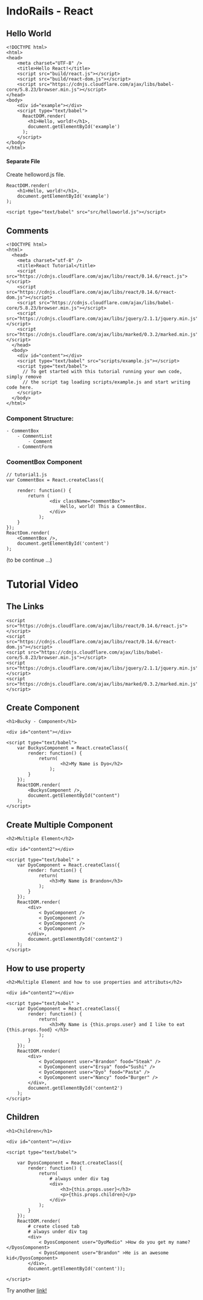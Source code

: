 # IndoRails - React

## Hello World

    <!DOCTYPE html>
    <html>
    <head>
	    <meta charset="UTF-8" />
	    <title>Hello React!</title>
	    <script src="build/react.js"></script>
	    <script src="build/react-dom.js"></script>
	    <script src="https://cdnjs.cloudflare.com/ajax/libs/babel-core/5.8.23/browser.min.js"></script>
    </head>
    <body>
	    <div id="example"></div>
	    <script type="text/babel">
	      ReactDOM.render(
	        <h1>Hello, world!</h1>,
	        document.getElementById('example')
	      );
	    </script>
    </body>
    </html>

#### Separate File

Create helloword.js file.

    ReactDOM.render(
    	<h1>Hello, world!</h1>,
    	document.getElementById('example')
    ); 

    <script type="text/babel" src="src/helloworld.js"></script>

## Comments

	<!DOCTYPE html>
	<html>
	  <head>
	    <meta charset="utf-8" />
	    <title>React Tutorial</title>
	    <script src="https://cdnjs.cloudflare.com/ajax/libs/react/0.14.6/react.js"></script>
	    <script src="https://cdnjs.cloudflare.com/ajax/libs/react/0.14.6/react-dom.js"></script>
	    <script src="https://cdnjs.cloudflare.com/ajax/libs/babel-core/5.8.23/browser.min.js"></script>
	    <script src="https://cdnjs.cloudflare.com/ajax/libs/jquery/2.1.1/jquery.min.js"></script>
	    <script src="https://cdnjs.cloudflare.com/ajax/libs/marked/0.3.2/marked.min.js"></script>
	  </head>
	  <body>
	    <div id="content"></div>
	    <script type="text/babel" src="scripts/example.js"></script>
	    <script type="text/babel">
	      // To get started with this tutorial running your own code, simply remove
	      // the script tag loading scripts/example.js and start writing code here.
	    </script>
	  </body>
	</html>

### Component Structure:

	- CommentBox
  		- CommentList
    		- Comment
  		- CommentForm

### CoomentBox Component

	// tutorial1.js
	var CommentBox = React.createClass({

		render: function() {
			return (
					<div className="commentBox">
						Hello, world! This a CommentBox.
					</div>	
				);
		}	
	}); 
	ReactDom.render(
		<CommentBox />,
		document.getElementById('content')
	);

(to be continue ...)

# Tutorial Video	

## The Links
	<script src="https://cdnjs.cloudflare.com/ajax/libs/react/0.14.6/react.js"></script>
    <script src="https://cdnjs.cloudflare.com/ajax/libs/react/0.14.6/react-dom.js"></script>
    <script src="https://cdnjs.cloudflare.com/ajax/libs/babel-core/5.8.23/browser.min.js"></script>
    <script src="https://cdnjs.cloudflare.com/ajax/libs/jquery/2.1.1/jquery.min.js"></script>
    <script src="https://cdnjs.cloudflare.com/ajax/libs/marked/0.3.2/marked.min.js"></script>

## Create Component	

	<h1>Bucky - Component</h1>

	<div id="content"></div>

	<script type="text/babel">
		var BuckysComponent = React.createClass({
			render: function() {
				return(
						<h2>My Name is Dyo</h2>
					);
			}
		});
		ReactDOM.render(
			<BuckysComponent />,
			document.getElementById("content")
		);
	</script>

## Create Multiple Component

	<h2>Multiple Element</h2>

	<div id="content2"></div>

	<script type="text/babel" >
		var DyoComponent = React.createClass({
			render: function() {
				return(
					<h3>My Name is Brandon</h3>
				);
			}
		});
		ReactDOM.render(
			<div>
				< DyoComponent />
				< DyoComponent />
				< DyoComponent />
				< DyoComponent />
			</div>,	
			document.getElementById('content2')
		);
	</script>

## How to use property

	<h2>Multiple Element and how to use properties and attributs</h2>

	<div id="content2"></div>

	<script type="text/babel" >
		var DyoComponent = React.createClass({
			render: function() {
				return(
					<h3>My Name is {this.props.user} and I like to eat {this.props.food} </h3>
				);
			}
		});
		ReactDOM.render(
			<div>
				< DyoComponent user="Brandon" food="Steak" />
				< DyoComponent user="Ersya" food="Sushi" />
				< DyoComponent user="Dyo" food="Pasta" />
				< DyoComponent user="Nancy" food="Burger" />
			</div>,	
			document.getElementById('content2')
		);
	</script>

## Children

	<h1>Children</h1>

	<div id="content"></div>

	<script type="text/babel">

		var DyosComponent = React.createClass({
			render: function() {
				return(
					# always under div tag
					<div>	
						<h3>{this.props.user}</h3>
						<p>{this.props.children}</p>
					</div>	
				);
			}
		});
		ReactDOM.render(
			# create closed tab
			# always under div tag
			<div>
				< DyosComponent user="DyoMedio" >How do you get my name?</DyosComponent> 
				< DyosComponent user="Brandon" >He is an awesome kid</DyosComponent>
			</div>,
			document.getElementById('content'));
		
	</script>

Try another [link!](https://github.com/vanbumi/CodeJournal/blob/master/react/Notes.md)

